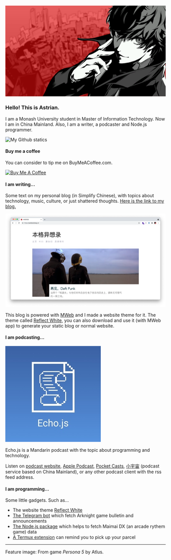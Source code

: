![Profile Image](profileimg.png)

### Hello! This is Astrian.

I am a Monash University student in Master of Information Technology. Now I am in China Mainland. Also, I am a writer, a podcaster and Node.js programmer.

![My Github statics](https://github-readme-stats.vercel.app/api?username=Astrian&hide_border=true&show_icons=true)

#### Buy me a coffee

You can consider to tip me on BuyMeACoffee.com.

<a href="https://www.buymeacoffee.com/Astrian" target="_blank"><img src="https://cdn.buymeacoffee.com/buttons/default-orange.png" alt="Buy Me A Coffee" height="41" width="174"></a>

#### I am writing...

Some text on my personal blog (in Simplify Chinese), with topics about technology, music, culture, or just shattered thoughts. [Here is the link to my blog.](https://astrianzheng.cn)

![My Blog Screenshot](blog-screenshot.png)

This blog is powered with [MWeb](https://www.mweb.im/) and I made a website theme for it. The theme called [Reflect White](https://github.com/Astrian/reflect-white-mweb-theme), you can also download and use it (with MWeb app) to generate your static blog or normal website.

#### I am podcasting...

![Echo.js icon](echo-js-icon.jpg)

Echo.js is a Mandarin podcast with the topic about programming and technology.

Listen on [podcast website](https://www.echojspodcast.com/), [Apple Podcast](https://podcasts.apple.com/cn/podcast/echo-js/id1516139979), [Pocket Casts](https://pca.st/cvst15fy), [小宇宙](https://www.xiaoyuzhoufm.com/podcast/5ed33dcc418a84a046f579ec) (podcast service based on China Mainland), or any other podcast client with the rss feed address.

#### I am programming...

Some little gadgets. Such as...

- The website theme [Reflect White](https://github.com/Astrian/reflect-white-mweb-theme)
- [The Telegram bot](https://github.com/Astrian/ArkBulletinBot) which fetch Arknight game bulletin and announcements
- [The Node.js package](https://github.com/Astrian/mainetcn) which helps to fetch Maimai DX (an arcade rythem game) data
- [A Termux extension](https://github.com/Astrian/termux-deilveryreader) can remind you to pick up your parcel

----

Feature image: From game *Persona 5* by Atlus.